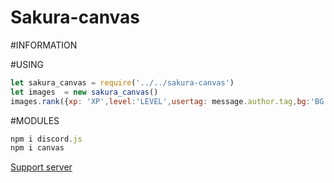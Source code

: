 # Sakura-canvas

#INFORMATION

#USING
```js
let sakura_canvas = require('../../sakura-canvas')
let images  = new sakura_canvas()
images.rank({xp: 'XP',level:'LEVEL',usertag: message.author.tag,bg:'BG ONLY FORMAT PNG',avatar: message.author.avatarURL({format: 'png'})} ,message)
```

#MODULES 
```js
npm i discord.js
npm i canvas
```

[Support server](https://discord.gg/Eh9thsa)
